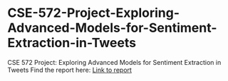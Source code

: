 # CSE-572-Project-Exploring-Advanced-Models-for-Sentiment-Extraction-in-Tweets
CSE 572 Project: Exploring Advanced Models for Sentiment Extraction in Tweets
Find the report here:
[Link to report](https://github.com/kshesha1/CSE-572-Project/blob/main/CSE_572_Report%20(2).pdf)
